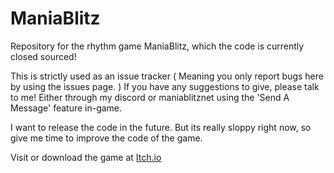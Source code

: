 # ManiaBlitz
Repository for the rhythm game ManiaBlitz, which the code is currently closed sourced!

This is strictly used as an issue tracker ( Meaning you only report bugs here by using the issues page. )
If you have any suggestions to give, please talk to me! Either through my discord or maniablitznet using the 'Send A Message' feature in-game.

I want to release the code in the future. But its really sloppy right now, so give me time to improve the code of the game.

Visit or download the game at [Itch.io](https://ladcan.itch.io/maniablitz)
